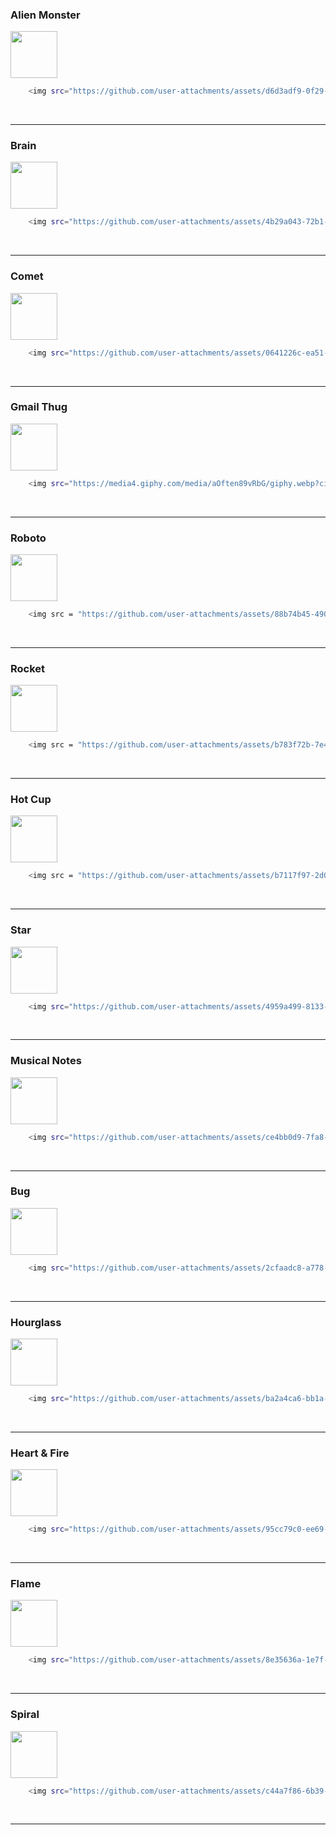<h3>Alien Monster</h3>
<img src="https://github.com/user-attachments/assets/d6d3adf9-0f29-49ec-b45e-a9ed268e049c" width="75px" height="75">

```bash
    <img src="https://github.com/user-attachments/assets/d6d3adf9-0f29-49ec-b45e-a9ed268e049c" width="75px" height="75">
```
<br>

---

<h3>Brain</h3>
<img src="https://github.com/user-attachments/assets/4b29a043-72b1-4e80-817a-6c39166329f1" width="75px" height="75">

```bash
    <img src="https://github.com/user-attachments/assets/4b29a043-72b1-4e80-817a-6c39166329f1" width="75px" height="75">
```
<br>

---

<h3>Comet</h3>
<img src="https://github.com/user-attachments/assets/0641226c-ea51-485e-bf7f-a52a83916199" width="75px" height="75">

```bash
    <img src="https://github.com/user-attachments/assets/0641226c-ea51-485e-bf7f-a52a83916199" width="75px" height="75">
```
<br>

---

<h3>Gmail Thug</h3> 
<img src="https://media4.giphy.com/media/aOften89vRbG/giphy.webp?cid=790b7611b8u15z3v5x6n9xu5yjax6f1v59zaz05qtt68w3xw&ep=v1_gifs_search&rid=giphy.webp&ct=g" width="75px" height="75">

```bash
    <img src="https://media4.giphy.com/media/aOften89vRbG/giphy.webp?cid=790b7611b8u15z3v5x6n9xu5yjax6f1v59zaz05qtt68w3xw&ep=v1_gifs_search&rid=giphy.webp&ct=g" width="75px" height="75">
```
<br>

---

<h3>Roboto</h3> 
<img src = "https://github.com/user-attachments/assets/88b74b45-490f-41a2-ab4d-63ba073ed805" width="75px" height="75">
 
```bash
    <img src = "https://github.com/user-attachments/assets/88b74b45-490f-41a2-ab4d-63ba073ed805" width="75px" height="75">
```
<br>

---

<h3>Rocket</h3> 
<img src = "https://github.com/user-attachments/assets/b783f72b-7e42-4e95-bc42-21cd513c92c9" width="75px" height="75">
 
```bash
    <img src = "https://github.com/user-attachments/assets/b783f72b-7e42-4e95-bc42-21cd513c92c9" width="75px" height="75">
```
<br>

---

<h3>Hot Cup</h3> 
<img src = "https://github.com/user-attachments/assets/b7117f97-2d0a-4e08-8876-191961344be0" width="75px" height="75">

```bash
    <img src = "https://github.com/user-attachments/assets/b7117f97-2d0a-4e08-8876-191961344be0" width="75px" height="75">
```
<br>

---

<h3>Star</h3> 
<img src="https://github.com/user-attachments/assets/4959a499-8133-4d3f-a406-ac812543173e" width="75px" height="75">

```bash
    <img src="https://github.com/user-attachments/assets/4959a499-8133-4d3f-a406-ac812543173e" width="75px" height="75">
```
<br>

---

<h3>Musical Notes</h3>
<img src="https://github.com/user-attachments/assets/ce4bb0d9-7fa8-4265-8617-3558e2051c61" width="75px" height="75">

```bash
    <img src="https://github.com/user-attachments/assets/ce4bb0d9-7fa8-4265-8617-3558e2051c61" width="75px" height="75">
```
<br>

---

<h3>Bug</h3>
<img src="https://github.com/user-attachments/assets/2cfaadc8-a778-42d4-9aaf-d04f4ae32ef3" width="75px" height="75">

```bash
    <img src="https://github.com/user-attachments/assets/2cfaadc8-a778-42d4-9aaf-d04f4ae32ef3" width="75px" height="75">
```
<br>

---

<h3>Hourglass</h3>
<img src="https://github.com/user-attachments/assets/ba2a4ca6-bb1a-45f7-8006-898b3bbb290c" width="75px" height="75">

```bash
    <img src="https://github.com/user-attachments/assets/ba2a4ca6-bb1a-45f7-8006-898b3bbb290c" width="75px" height="75">
```
<br>

---

<h3>Heart & Fire</h3>
<img src="https://github.com/user-attachments/assets/95cc79c0-ee69-410f-9c26-bcb5a396c3b5" width="75px" height="75">

```bash
    <img src="https://github.com/user-attachments/assets/95cc79c0-ee69-410f-9c26-bcb5a396c3b5" width="75px" height="75">
```
<br>

---

<h3>Flame</h3>
<img src="https://github.com/user-attachments/assets/8e35636a-1e7f-4546-a3a5-27cc39b7473d" width="75px" height="75">

```bash
    <img src="https://github.com/user-attachments/assets/8e35636a-1e7f-4546-a3a5-27cc39b7473d" width="75px" height="75">
```
<br>

---

<h3>Spiral</h3>
<img src="https://github.com/user-attachments/assets/c44a7f86-6b39-4e59-a814-ca9ce573ff80" width="75px" height="75">

```bash
    <img src="https://github.com/user-attachments/assets/c44a7f86-6b39-4e59-a814-ca9ce573ff80" width="75px" height="75">
```
<br>

---
